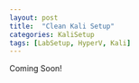 ```yaml
---
layout: post
title:  "Clean Kali Setup"
categories: KaliSetup
tags: [LabSetup, HyperV, Kali]
---
```


Coming Soon!
